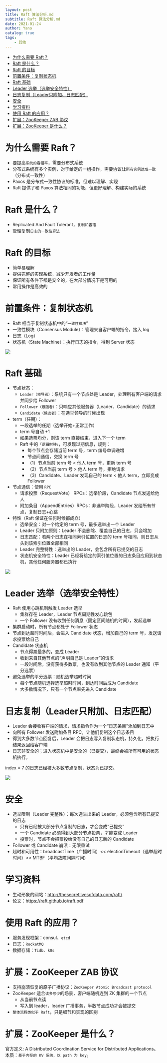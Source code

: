 ```yaml
---
layout: post
title: Raft 算法分析.md
subtitle: Raft 算法分析.md
date: 2021-01-24
author: Yano
catalog: true
tags:
    - 其他
---
```



- [为什么需要 Raft？](#为什么需要-raft)
- [Raft 是什么？](#raft-是什么)
- [Raft 的目标](#raft-的目标)
- [前置条件：复制状态机](#前置条件复制状态机)
- [Raft 基础](#raft-基础)
- [Leader 选举（选举安全特性）](#leader-选举选举安全特性)
- [日志复制（Leader只附加、日志匹配）](#日志复制leader只附加日志匹配)
- [安全](#安全)
- [学习资料](#学习资料)
- [使用 Raft 的应用？](#使用-raft-的应用)
- [扩展：ZooKeeper ZAB 协议](#扩展zookeeper-zab-协议)
- [扩展：ZooKeeper 是什么？](#扩展zookeeper-是什么)

# 为什么需要 Raft？
* 要提高`系统的容错率`，需要分布式系统
* 分布式系统有多个实例，对于给定的一组操作，需要协议让`所有实例达成一致`（分布式一致性）
* Paxos 是分布式一致性协议的标准，但难以理解、实现
* Raft 提供了和 Paxos 算法相同的功能，但更好理解、构建实际的系统

# Raft 是什么？
* Replicated And Fault Tolerant，`复制和容错`
* 管理复制`日志的一致性算法`

# Raft 的目标
* 简单易理解
* 提供完整的实现系统，减少开发者的工作量
* 保证所有条件下都是安全的，在大部分情况下是可用的
* 常用操作是高效的

# 前置条件：复制状态机
* Raft 相当于复制状态机中的“`一致性模块`”
* 一致性模块（Consensus Module）：管理来自客户端的指令，接入 log
* 日志（Log）
* 状态机（State Machine）：执行日志的指令，得到 Server 状态

![](http://yano.oss-cn-beijing.aliyuncs.com/2021-01-24-081303.png)

# Raft 基础
* 节点状态：
    * `Leader（领导者）`：系统只有一个节点处是 Leader，处理所有客户端的请求并同步给 Follower
    * `Follower（跟随者）`：只响应其他服务器（Leader、Candidate）的请求
    * `Candidate（候选者）`：在选举领导的时候出现
* term（任期）：
    * 一段选举的任期（选举开始+正常工作）
    * term 号自动 +1
    * 如果选票均分，则该 term 直接结束，进入下一个 term
    * Raft 中的`「逻辑时钟」`，可发现过期信息，规则：
        * 每个节点会存储当前 term 号，term 编号单调递增
        * 节点间通信，交换 term 号
        * （1）节点当前 term 号 < 他人 term 号，更新 term 号
        * （2）节点当前 term 号 > 他人 term 号，拒绝请求
        * （3）Candidate、Leader 发现自己的 term < 他人 term，立即变成 Follower
* 节点通信：使用 `RPC`
    * 请求投票（RequestVote） RPCs：选举阶段，Candidate 节点发送给他人
    * 附加条目（AppendEntries）RPCs：非选举阶段，Leader 发给所有节点，复制日志+心跳
* 特性（Raft 保证在任何时候都成立）
    * 选举安全：对一个给定的 term 号，最多选举出一个 Leader
    * Leader 只附加原则：Leader 不会删除、覆盖自己的日志，只会增加
    * 日志匹配：若两个日志在相同索引位置的日志的 term 号相同，则日志从头到该索引位置全部相同
    * Leader 完整特性：选举出的 Leader，会包含所有已提交的日志
    * 状态机安全特性：Leader 已经将给定的索引值位置的日志条目应用到状态机，其他任何服务器都已执行

![](http://yano.oss-cn-beijing.aliyuncs.com/2021-01-24-081404.png)

# Leader 选举（选举安全特性）
* Raft 使用心跳机制触发 Leader 选举
    * 集群存在 Leader，Leader 节点周期性发心跳包
    * 一个 Follower 没有收到任何消息（固定区间随机的时间），发起选举
* 集群启动时，所有节点都处于 Follower 状态
* 节点到达超时时间后，会进入 Candidate 状态，增加自己的 term 号，发送请求投票给自己
* Candidate 状态机
    * 节点得票最多的，变成 Leader
    * 收到来自其他节点的“声明自己是 Leader”的请求
    * 一段时间后，没有获得多数票，也没有收到其他节点的 Leader 通知（平分选票）
* 避免选举的平分选票：随机选举超时时间
    * 每个节点随机选择选举超时时间，到达时间后成为 Candidate
    * 大多数情况下，只有一个节点率先进入 Candidate

# 日志复制（Leader只附加、日志匹配）
* Leader 会接收客户端的请求，请求指令作为一个“日志条目”添加到日志中
* 向所有 Follower 发送附加条目 RPC，让他们复制这个日志条目
* 得到大多数节点回复后，Leader 会把日志写入复制状态机，持久化，把执行结果返回给客户端
* 日志非安全的；进入状态机中是安全的（已提交），最终会被所有可用的状态机执行。

index = 7 的日志已经被大多数节点复制，状态为已提交。

![](http://yano.oss-cn-beijing.aliyuncs.com/2021-01-24-081427.png)


# 安全
* 选举限制（Leader 完整性）：每次选举出来的 Leader，必须包含所有已提交的日志
    * 只有已经被大部分节点复制的日志，才会变成“已提交”
    * 一个 Candidate 必须得到大部分节点投票，才能变成 Leader
    * 投票时，节点不会把票投给没有自己的日志新的 Candidate
* Follower 或 Candidate 崩溃：无限重试
* 超时和可用性：broadcastTime（广播时间）<< electionTimeout（选举超时时间）<< MTBF（平均故障间隔时间)

# 学习资料
* 生动形象的网站：http://thesecretlivesofdata.com/raft/
* 论文：https://raft.github.io/raft.pdf

# 使用 Raft 的应用？
* 服务发现框架：consul、`etcd`
* 日志：`RocketMQ`
* 数据存储：`Tidb`、`k8s`

# 扩展：ZooKeeper ZAB 协议

* 支持崩溃恢复的原子广播协议：`ZooKeeper Atomic Broadcast protocol`
* ZooKeeper 适合`读多写少`的场景，客户端随机连到 ZK 集群的一个节点
    * 从当前节点读
    * 写入到 leader，leader 广播事务，半数节点成功才会被提交
* `整体流程类似于 Raft`，只是细节和实现的区别

# 扩展：ZooKeeper 是什么？

官方定义: A Distributed Coordination Service for Distributed Applications。本质：`基于内存的 KV 系统，以 path 为 key`。

